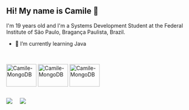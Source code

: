## Hi! My name is Camile 👋

 I'm 19 years old and I'm a Systems Development Student at the Federal Institute of São Paulo, Bragança Paulista, Brazil.

- 🌱 I’m currently learning Java

##

<div style="display: inline-block"><br>
   <img align="center" alt="Camile-MongoDB" height="60" width="80" src="https://cdn.jsdelivr.net/gh/devicons/devicon/icons/java/java-original.svg" />
   <img align="center" alt="Camile-MongoDB" height="60" width="80" src="https://cdn.jsdelivr.net/gh/devicons/devicon/icons/linux/linux-original.svg" />
   <img align="center" alt="Camile-MongoDB" height="60" width="80" src="https://cdn.jsdelivr.net/gh/devicons/devicon/icons/git/git-original.svg" />
</div>

##

<div>
  <a href="https://www.linkedin.com/in/camile-macedo-a24034214?utm_source=share&utm_campaign=share_via&utm_content=profile&utm_medium=android_app" target="blank"><img src="https://img.shields.io/badge/LinkedIn-0077B5?style=for-the-badge&logo=linkedin&logoColor=white"></a> &nbsp &nbsp
 <a href="https://instagram.com/c_mile_?igshid=OGQ5ZDc2ODk2ZA=="><img src="https://img.shields.io/badge/Instagram-E4405F?style=for-the-badge&logo=instagram&logoColor=white"></a>
</div>
